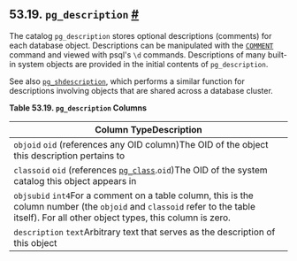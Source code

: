 ## 53.19. `pg_description` [#](#CATALOG-PG-DESCRIPTION)

The catalog `pg_description` stores optional descriptions (comments) for each database object. Descriptions can be manipulated with the [`COMMENT`](sql-comment.html "COMMENT") command and viewed with psql's `\d` commands. Descriptions of many built-in system objects are provided in the initial contents of `pg_description`.

See also [`pg_shdescription`](catalog-pg-shdescription.html "53.49. pg_shdescription"), which performs a similar function for descriptions involving objects that are shared across a database cluster.

**Table 53.19. `pg_description` Columns**

| Column TypeDescription                                                                                                                                                                |
| ------------------------------------------------------------------------------------------------------------------------------------------------------------------------------------- |
| `objoid` `oid` (references any OID column)The OID of the object this description pertains to                                                                                          |
| `classoid` `oid` (references [`pg_class`](catalog-pg-class.html "53.11. pg_class").`oid`)The OID of the system catalog this object appears in                                         |
| `objsubid` `int4`For a comment on a table column, this is the column number (the `objoid` and `classoid` refer to the table itself). For all other object types, this column is zero. |
| `description` `text`Arbitrary text that serves as the description of this object                                                                                                      |